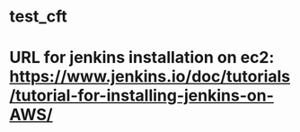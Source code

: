 # test_cft
# URL for jenkins installation on ec2:  https://www.jenkins.io/doc/tutorials/tutorial-for-installing-jenkins-on-AWS/

